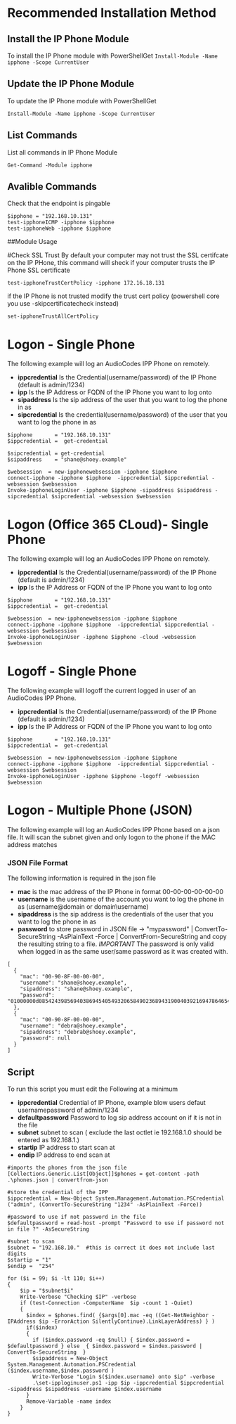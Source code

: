
# Recommended Installation Method

## Install the IP Phone Module 
To install the IP Phone module with PowerShellGet 
`
Install-Module -Name ipphone -Scope CurrentUser
`

## Update the IP Phone Module 
To update the IP Phone module with PowerShellGet 

`
Install-Module -Name ipphone -Scope CurrentUser
`

## List Commands
List all commands in IP Phone Module

`
Get-Command -Module ipphone
`

## Avalible Commands

Check that the endpoint is pingable  
```
$ipphone = "192.168.10.131"
test-ipphoneICMP -ipphone $ipphone
test-ipphoneWeb -ipphone $ipphone
```
##Module Usage 

#Check SSL Trust 
By default your computer may not trust the SSL certifcate on the IP PHone, this command will sheck if your computer trusts the IP Phone SSL certificate

```
test-ipphoneTrustCertPolicy -ipphone 172.16.18.131
```

if the  IP Phone is not trusted modify the trust cert policy (powershell core you use -skipcertificatecheck instead)

```
set-ipphoneTrustAllCertPolicy
```

# Logon - Single Phone

The following example will log an AudioCodes IPP Phone on remotely. 

 * __ippcredential__ Is the Credential(username/password) of the IP Phone (default is admin/1234)
 * __ipp__ Is the IP Address or FQDN of the IP Phone you want to log onto
 * __sipaddress__ Is the sip address of the user that you want to log the phone in as
 * __sipcredential__ Is the credential(username/password) of the user that you want to log the phone in as 


```
$ipphone       = "192.168.10.131"
$ippcredential =  get-credential 

$sipcredential = get-credential 
$sipaddress    = "shane@shoey.example"

$websession  = new-ipphonewebsession -ipphone $ipphone
connect-ipphone -ipphone $ipphone  -ippcredential $ippcredential -websession $websession
Invoke-ipphoneLoginUser -ipphone $ipphone -sipaddress $sipaddress -sipcredential $sipcredential -websession $websession
```

# Logon (Office 365 CLoud)- Single Phone

The following example will log an AudioCodes IPP Phone on remotely. 

 * __ippcredential__ Is the Credential(username/password) of the IP Phone (default is admin/1234)
 * __ipp__ Is the IP Address or FQDN of the IP Phone you want to log onto


```
$ipphone       = "192.168.10.131"
$ippcredential =  get-credential 

$websession  = new-ipphonewebsession -ipphone $ipphone
connect-ipphone -ipphone $ipphone  -ippcredential $ippcredential -websession $websession
Invoke-ipphoneLoginUser -ipphone $ipphone -cloud -websession $websession
```


# Logoff - Single Phone

The following example will logoff the current logged in user of an AudioCodes IPP Phone. 

 * __ippcredential__ Is the Credential(username/password) of the IP Phone (default is admin/1234)
 * __ipp__ Is the IP Address or FQDN of the IP Phone you want to log onto


```
$ipphone       = "192.168.10.131"
$ippcredential =  get-credential 

$websession  = new-ipphonewebsession -ipphone $ipphone
connect-ipphone -ipphone $ipphone  -ippcredential $ippcredential -websession $websession
Invoke-ipphoneLoginUser -ipphone $ipphone -logoff -websession $websession
```



# Logon - Multiple Phone (JSON)

The following example will log an AudioCodes IPP Phone based on a json file. It will scan the subnet given and only logon to the phone if the MAC address matches 

### JSON File Format 

The following information is required in the json file 
 * __mac__ is the mac address of the IP Phone in format 00-00-00-00-00-00
 * __username__ is the username of the account you want to log the phone in as  (username@domain or domain\username)
 * __sipaddress__ is the sip address is the credentials of the user that you want to log the phone in as
 * __password__ to store password in JSON file ->  "mypassword" | ConvertTo-SecureString -AsPlainText -Force | ConvertFrom-SecureString and copy the resulting string to a file. _IMPORTANT_  The password is only valid when logged in as the same user/same password as it was created with.

```
[
  {
    "mac": "00-90-8F-00-00-00",
    "username": "shane@shoey.example",
    "sipaddress": "shane@shoey.example",
    "password": "01000000d0854243985694038694540549320658490236894319004039216947864654765379859643068950437634318694368054318690841390864239665423654265243654378687689"
  },
  {
    "mac": "00-90-8F-00-00-00",
    "username": "debra@shoey.example",
    "sipaddress": "debrab@shoey.example",
    "password": null
  }
]
````

## Script 
To run this script you must edit the Following at a minimum 

 * __ippcredential__ Credential of IP Phone, example blow users defaut usernamepassword of admin/1234
 * __defaultpassword__ Password to log sip address account on if it is not in the file 
 * __subnet__  subnet to scan ( exclude the last octlet ie 192.168.1.0 should be entered as 192.168.1.)
 * __startip__ IP address to start scan at 
 * __endip__  IP address to end scan at

```
#imports the phones from the json file 
[Collections.Generic.List[Object]]$phones = get-content -path .\phones.json | convertfrom-json

#store the credential of the IPP 
$ippcredential = New-Object System.Management.Automation.PSCredential ("admin", (ConvertTo-SecureString "1234" -AsPlainText -Force))

#password to use if not password in the file 
$defaultpassword = read-host -prompt "Password to use if password not in file ?" -AsSecureString 

#subnet to scan 
$subnet = "192.168.10."  #this is correct it does not include last digits
$startip = "1"
$endip =  "254"

for ($i = 99; $i -lt 110; $i++)
{
    $ip = "$subnet$i"
    Write-Verbose "Checking $IP" -verbose
    if (test-Connection -ComputerName  $ip -count 1 -Quiet) 
    {
      $index = $phones.find( {$args[0].mac -eq ((Get-NetNeighbor -IPAddress $ip -ErrorAction SilentlyContinue).LinkLayerAddress) } ) 
      if($index) 
      {
        if ($index.password -eq $null) { $index.password = $defaultpassword } else  { $index.password = $index.password | ConvertTo-SecureString  }
        $sipaddress = New-Object System.Management.Automation.PSCredential ($index.username,$index.password )
        Write-Verbose "Login $($index.username) onto $ip" -verbose
        .\set-ipploginuser.ps1 -ipp $ip -ippcredential $ippcredential -sipaddress $sipaddress -username $index.username
      }
      Remove-Variable -name index
    }
}
```

